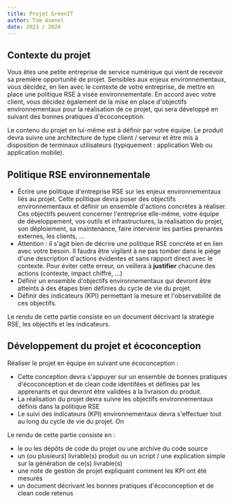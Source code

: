 ```yaml
---
title: Projet GreenIT
author: Tom Avenel
date: 2023 / 2024
---
```


## Contexte du projet

Vous êtes une petite entreprise de service numérique qui vient de recevoir sa première opportunité de projet. Sensibles aux enjeux environnementaux, vous décidez, en lien avec le contexte de votre entreprise, de mettre en place une politique RSE à visée environnementale. En accord avec votre client, vous décidez également de la mise en place d'objectifs environnementaux pour la réalisation de ce projet, qui sera développé en suivant des bonnes pratiques d'écoconception.

Le contenu du projet en lui-même est à définir par votre équipe. Le produit devra suivre une architecture de type client / serveur et être mis à disposition de terminaux utilisateurs (typiquement : application Web ou application mobile).

## Politique RSE environnementale

- Écrire une politique d'entreprise RSE sur les enjeux environnementaux liés au projet. Cette politique devra poser des objectifs environnementaux et définir un ensemble d'actions concrètes à réaliser. Ces objectifs peuvent concerner l'entreprise elle-même, votre équipe de développement, vos outils et infrastructures, la réalisation du projet, son déploiement, sa maintenance, faire intervenir les parties prenantes externes, les clients, ...
- Attention : il s'agit bien de décrire une politique RSE concrète et en lien avec votre besoin. Il faudra être vigilant à ne pas tomber dans le piège d'une description d'actions évidentes et sans rapport direct avec le contexte. Pour éviter cette erreur, on veillera à **justifier** chacune des actions (contexte, impact chiffré, ...)
- Définir un ensemble d'objectifs environnementaux qui devront être atteints à des étapes bien définies du cycle de vie du projet.
- Définir des indicateurs (KPI) permettant la mesure et l'observabilité de ces objectifs.

Le rendu de cette partie consiste en un document décrivant la stratégie RSE, les objectifs et les indicateurs.

## Développement du projet et écoconception

Réaliser le projet en équipe en suivant une écoconception :

- Cette conception devra s'appuyer sur un ensemble de bonnes pratiques d'écoconception et de clean code identifées et définies par les apprenants et qui devront être validées à la livraison du produit.
- La réalisation du projet devra suivre les objectifs environnementaux définis dans la politique RSE
- Le suivi des indicateurs (KPI) environnementaux devra s'effectuer tout au long du cycle de vie du projet. On 

Le rendu de cette partie consiste en :

- le ou les dépôts de code du projet ou une archive du code source
- un (ou plusieurs) livrable(s) produit ou un script / une explication simple sur la génération de ce(s) livrable(s)
- une note de gestion de projet expliquant comment les KPI ont été mesurés
- un document décrivant les bonnes pratiques d'écoconception et de clean code retenus

